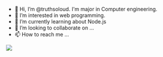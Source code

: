 - 👋 Hi, I’m @truthsoloud. I'm major in Computer engineering.
- 👀 I’m interested in web programming.
- 🌱 I’m currently learning about Node.js
- 💞️ I’m looking to collaborate on ...
- 📫 How to reach me ...

<img src="https://img.shields.io/badge/HTML-#FFCA28?style=flat-square&logo=html5&logoColor=white"/>

<!---
truthsoloud/truthsoloud is a ✨ special ✨ repository because its `README.md` (this file) appears on your GitHub profile.
You can click the Preview link to take a look at your changes.
--->

